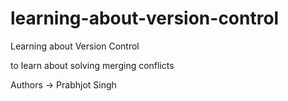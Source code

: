 # learning-about-version-control

Learning about Version Control

to learn about solving merging conflicts

Authors -> Prabhjot Singh

